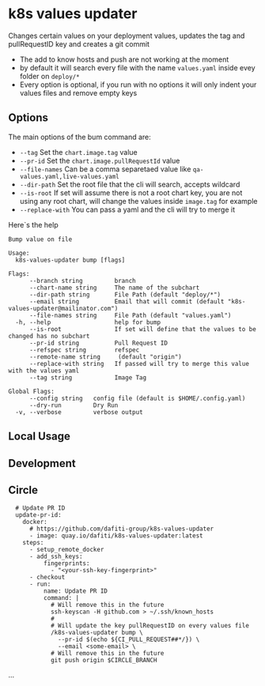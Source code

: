 # k8s values updater

Changes certain values on your deployment values, updates the tag and pullRequestID key and creates a git commit

- The add to know hosts and push are not working at the moment
- by default it will search every file with the name `values.yaml` inside evey folder on `deploy/*`
- Every option is optional, if you run with no options it will only indent your values files and remove empty keys

## Options

The main options of the bum command are:
- `--tag` Set the `chart.image.tag` value
- `--pr-id` Set the `chart.image.pullRequestId` value
- `--file-names` Can be a comma separetaed value like `qa-values.yaml,live-values.yaml`
- `--dir-path` Set the root file that the cli will search, accepts wildcard
- `--is-root` If set will assume there is not a root chart key, you are not using any root chart, will change the values inside `image.tag` for example
- `--replace-with` You can pass a yaml and the cli will try to merge it

Here`s the help
```
Bump value on file

Usage:
  k8s-values-updater bump [flags]

Flags:
      --branch string         branch
      --chart-name string     The name of the subchart
      --dir-path string       File Path (default "deploy/*")
      --email string          Email that will commit (default "k8s-values-updater@mailinator.com")
      --file-names string     File Path (default "values.yaml")
  -h, --help                  help for bump
      --is-root               If set will define that the values to be changed has no subchart
      --pr-id string          Pull Request ID
      --refspec string        refspec
      --remote-name string     (default "origin")
      --replace-with string   If passed will try to merge this value with the values yaml
      --tag string            Image Tag

Global Flags:
      --config string   config file (default is $HOME/.config.yaml)
      --dry-run         Dry Run
  -v, --verbose         verbose output
```

## Local Usage

## Development

## Circle

```
  # Update PR ID
  update-pr-id:
    docker:
      # https://github.com/dafiti-group/k8s-values-updater
      - image: quay.io/dafiti/k8s-values-updater:latest
    steps:
      - setup_remote_docker
      - add_ssh_keys:
          fingerprints:
            - "<your-ssh-key-fingerprint>"
      - checkout
      - run:
          name: Update PR ID
          command: |
            # Will remove this in the future
            ssh-keyscan -H github.com > ~/.ssh/known_hosts
            #
            # Will update the key pullRequestID on every values file
            /k8s-values-updater bump \
              --pr-id $(echo ${CI_PULL_REQUEST##*/}) \
              --email <some-email> \
            # Will remove this in the future
            git push origin $CIRCLE_BRANCH
```

...
